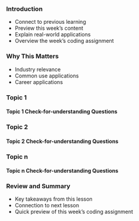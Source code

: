 <!-- h1, h2 already used by CTD Learns -->

### Introduction

- Connect to previous learning
- Preview this week’s content
- Explain real-world applications
- Overview the week’s coding assignment

### Why This Matters

- Industry relevance
- Common use applications
- Career applications

### Topic 1

#### Topic 1 Check-for-understanding Questions

### Topic 2

#### Topic 2 Check-for-understanding Questions

### Topic n

#### Topic n Check-for-understanding Questions

### Review and Summary

- Key takeaways from this lesson  
- Connection to next lesson
- Quick preview of this week’s coding assignment
